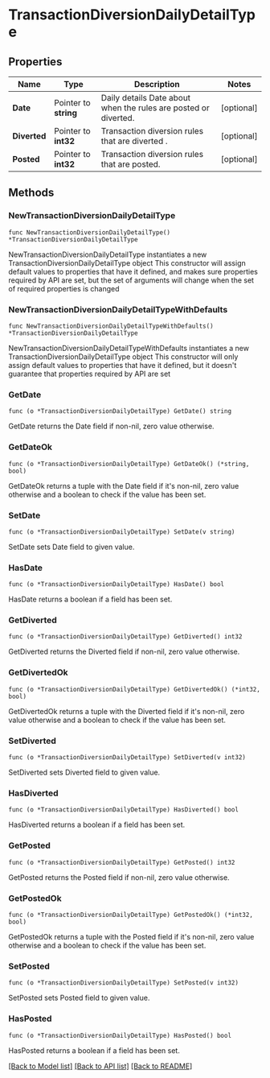 # TransactionDiversionDailyDetailType

## Properties

Name | Type | Description | Notes
------------ | ------------- | ------------- | -------------
**Date** | Pointer to **string** | Daily details Date about when the rules are posted or diverted. | [optional] 
**Diverted** | Pointer to **int32** | Transaction diversion rules that are diverted . | [optional] 
**Posted** | Pointer to **int32** | Transaction diversion rules that are posted. | [optional] 

## Methods

### NewTransactionDiversionDailyDetailType

`func NewTransactionDiversionDailyDetailType() *TransactionDiversionDailyDetailType`

NewTransactionDiversionDailyDetailType instantiates a new TransactionDiversionDailyDetailType object
This constructor will assign default values to properties that have it defined,
and makes sure properties required by API are set, but the set of arguments
will change when the set of required properties is changed

### NewTransactionDiversionDailyDetailTypeWithDefaults

`func NewTransactionDiversionDailyDetailTypeWithDefaults() *TransactionDiversionDailyDetailType`

NewTransactionDiversionDailyDetailTypeWithDefaults instantiates a new TransactionDiversionDailyDetailType object
This constructor will only assign default values to properties that have it defined,
but it doesn't guarantee that properties required by API are set

### GetDate

`func (o *TransactionDiversionDailyDetailType) GetDate() string`

GetDate returns the Date field if non-nil, zero value otherwise.

### GetDateOk

`func (o *TransactionDiversionDailyDetailType) GetDateOk() (*string, bool)`

GetDateOk returns a tuple with the Date field if it's non-nil, zero value otherwise
and a boolean to check if the value has been set.

### SetDate

`func (o *TransactionDiversionDailyDetailType) SetDate(v string)`

SetDate sets Date field to given value.

### HasDate

`func (o *TransactionDiversionDailyDetailType) HasDate() bool`

HasDate returns a boolean if a field has been set.

### GetDiverted

`func (o *TransactionDiversionDailyDetailType) GetDiverted() int32`

GetDiverted returns the Diverted field if non-nil, zero value otherwise.

### GetDivertedOk

`func (o *TransactionDiversionDailyDetailType) GetDivertedOk() (*int32, bool)`

GetDivertedOk returns a tuple with the Diverted field if it's non-nil, zero value otherwise
and a boolean to check if the value has been set.

### SetDiverted

`func (o *TransactionDiversionDailyDetailType) SetDiverted(v int32)`

SetDiverted sets Diverted field to given value.

### HasDiverted

`func (o *TransactionDiversionDailyDetailType) HasDiverted() bool`

HasDiverted returns a boolean if a field has been set.

### GetPosted

`func (o *TransactionDiversionDailyDetailType) GetPosted() int32`

GetPosted returns the Posted field if non-nil, zero value otherwise.

### GetPostedOk

`func (o *TransactionDiversionDailyDetailType) GetPostedOk() (*int32, bool)`

GetPostedOk returns a tuple with the Posted field if it's non-nil, zero value otherwise
and a boolean to check if the value has been set.

### SetPosted

`func (o *TransactionDiversionDailyDetailType) SetPosted(v int32)`

SetPosted sets Posted field to given value.

### HasPosted

`func (o *TransactionDiversionDailyDetailType) HasPosted() bool`

HasPosted returns a boolean if a field has been set.


[[Back to Model list]](../README.md#documentation-for-models) [[Back to API list]](../README.md#documentation-for-api-endpoints) [[Back to README]](../README.md)


